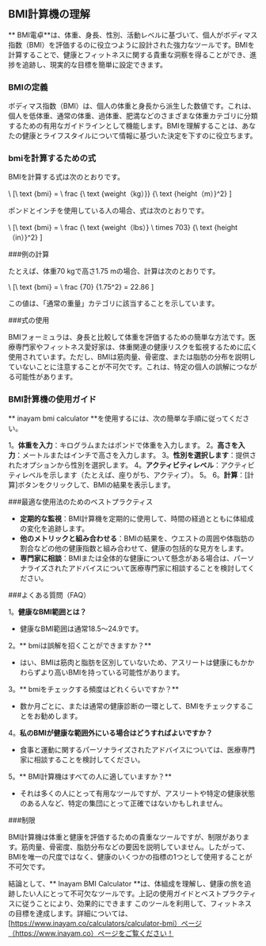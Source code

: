 ## BMI計算機の理解

** BMI電卓**は、体重、身長、性別、活動レベルに基づいて、個人がボディマス指数（BMI）を評価するのに役立つように設計された強力なツールです。BMIを計算することで、健康とフィットネスに関する貴重な洞察を得ることができ、進捗を追跡し、現実的な目標を簡単に設定できます。

### BMIの定義

ボディマス指数（BMI）は、個人の体重と身長から派生した数値です。これは、個人を低体重、通常の体重、過体重、肥満などのさまざまな体重カテゴリに分類するための有用なガイドラインとして機能します。BMIを理解することは、あなたの健康とライフスタイルについて情報に基づいた決定を下すのに役立ちます。

### bmiを計算するための式

BMIを計算する式は次のとおりです。

\ [\ text {bmi} = \ frac {\ text {weight（kg）}} {\ text {height（m）}^2} \]

ポンドとインチを使用している人の場合、式は次のとおりです。

\ [\ text {bmi} = \ frac {\ text {weight（lbs）} \ times 703} {\ text {height（in）}^2} \]

###例の計算

たとえば、体重70 kgで高さ1.75 mの場合、計算は次のとおりです。

\ [\ text {bmi} = \ frac {70} {1.75^2} = 22.86 \]

この値は、「通常の重量」カテゴリに該当することを示しています。

###式の使用

BMIフォーミュラは、身長と比較して体重を評価するための簡単な方法です。医療専門家やフィットネス愛好家は、体重関連の健康リスクを監視するために広く使用されています。ただし、BMIは筋肉量、骨密度、または脂肪の分布を説明していないことに注意することが不可欠です。これは、特定の個人の誤解につながる可能性があります。

### BMI計算機の使用ガイド

** inayam bmi calculator **を使用するには、次の簡単な手順に従ってください。

1。**体重を入力**：キログラムまたはポンドで体重を入力します。
2。**高さを入力**：メートルまたはインチで高さを入力します。
3。**性別を選択します**：提供されたオプションから性別を選択します。
4。**アクティビティレベル**：アクティビティレベルを示します（たとえば、座りがち、アクティブ）。
5。
6。**計算**：[計算]ボタンをクリックして、BMIの結果を表示します。

###最適な使用法のためのベストプラクティス

-  **定期的な監視**：BMI計算機を定期的に使用して、時間の経過とともに体組成の変化を追跡します。
-  **他のメトリックと組み合わせる**：BMIの結果を、ウエストの周囲や体脂肪の割合などの他の健康指数と組み合わせて、健康の包括的な見方をします。
-  **専門家に相談**：BMIまたは全体的な健康について懸念がある場合は、パーソナライズされたアドバイスについて医療専門家に相談することを検討してください。

###よくある質問（FAQ）

1。**健康なBMI範囲とは？**
- 健康なBMI範囲は通常18.5〜24.9です。

2。** bmiは誤解を招くことができますか？**
- はい、BMIは筋肉と脂肪を区別していないため、アスリートは健康にもかかわらずより高いBMIを持っている可能性があります。

3。** bmiをチェックする頻度はどれくらいですか？**
- 数か月ごとに、または通常の健康診断の一環として、BMIをチェックすることをお勧めします。

4。**私のBMIが健康な範囲外にいる場合はどうすればよいですか？**
- 食事と運動に関するパーソナライズされたアドバイスについては、医療専門家に相談することを検討してください。

5。** BMI計算機はすべての人に適していますか？**
- それは多くの人にとって有用なツールですが、アスリートや特定の健康状態のある人など、特定の集団にとって正確ではないかもしれません。

###制限

BMI計算機は体重と健康を評価するための貴重なツールですが、制限があります。筋肉量、骨密度、脂肪分布などの要因を説明していません。したがって、BMIを唯一の尺度ではなく、健康のいくつかの指標の1つとして使用することが不可欠です。

結論として、** Inayam BMI Calculator **は、体組成を理解し、健康の旅を追跡したい人にとって不可欠なツールです。上記の使用ガイドとベストプラクティスに従うことにより、効果的にできます このツールを利用して、フィットネスの目標を達成します。詳細については、[https://www.inayam.co/calculators/calculator-bmi）ページ（https://www.inayam.co）ページをご覧ください！